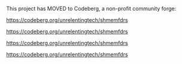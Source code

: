 This project has MOVED to Codeberg, a non-profit community forge:

https://codeberg.org/unrelentingtech/shmemfdrs

https://codeberg.org/unrelentingtech/shmemfdrs

https://codeberg.org/unrelentingtech/shmemfdrs

https://codeberg.org/unrelentingtech/shmemfdrs
